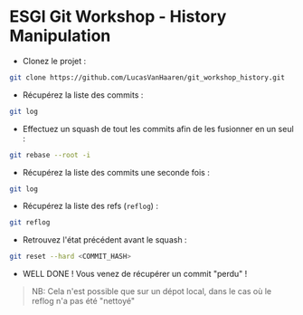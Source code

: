 # ESGI Git Workshop - History Manipulation

- Clonez le projet :
```bash
git clone https://github.com/LucasVanHaaren/git_workshop_history.git
```

- Récupérez la liste des commits :
```bash
git log
```

- Effectuez un squash de tout les commits afin de les fusionner en un seul :
```bash
git rebase --root -i
```

- Récupérez la liste des commits une seconde fois :
```bash
git log
```

- Récupérez la liste des refs (`reflog`) :
```bash
git reflog
```

- Retrouvez l'état précédent avant le squash :
```bash
git reset --hard <COMMIT_HASH>
```

- WELL DONE ! Vous venez de récupérer un commit "perdu" !

> NB: Cela n'est possible que sur un dépot local, dans le cas où le reflog n'a pas été "nettoyé"

